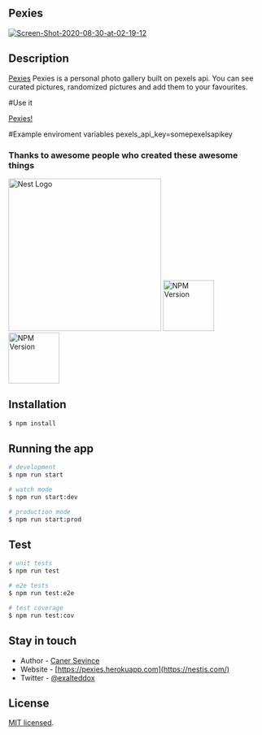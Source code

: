 ## Pexies
<a width="300" href="https://ibb.co/DMkChs4"><img src="https://i.ibb.co/GMk2yB7/Screen-Shot-2020-08-30-at-02-19-12.png" alt="Screen-Shot-2020-08-30-at-02-19-12" border="0"></a>
## Description

[Pexies](https://github.com/canersevince/pexies) Pexies is a personal photo gallery built on pexels api. You can see curated pictures, randomized pictures and add them to your favourites.

#Use it
  <p><a href="http://pexies.herokuapp.com/">Pexies!</a></p>
  <p align="center">
  
 
#Example enviroment variables
pexels_api_key=somepexelsapikey

### Thanks to awesome people who created these awesome things
<p>
  <a href="http://nestjs.com/" target="blank"><img src="https://nestjs.com/img/logo_text.svg" width="300" alt="Nest Logo" /></a>
  <a href="https://www.npmjs.com/package/vue"><img width="100" src="https://vuejs.org/images/logo.png" alt="NPM Version" /></a>
  <a href="https://www.pexels.com"><img width="100" src="https://lh3.googleusercontent.com/KtFwMsqVzBBpTFc8vR5SZRCNBvqknlWurnzTRl4J-2kdZhoM04LjklX9Vh8pl-fYfpU" alt="NPM Version" /></a>
</p>

## Installation

```bash
$ npm install
```

## Running the app

```bash
# development
$ npm run start

# watch mode
$ npm run start:dev

# production mode
$ npm run start:prod
```

## Test

```bash
# unit tests
$ npm run test

# e2e tests
$ npm run test:e2e

# test coverage
$ npm run test:cov
```


## Stay in touch

- Author - [Caner Sevince](https://canersevince.com)
- Website - [https://pexies.herokuapp.com](https://nestjs.com/)
- Twitter - [@exalteddox](https://twitter.com/exalteddox)

## License
 [MIT licensed](LICENSE).
